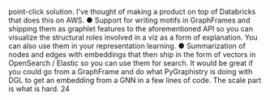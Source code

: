 point-click solution. I've thought of making a product on top of Databricks that does this on AWS.
● Support for writing motifs in GraphFrames and shipping them as graphlet features to the
aforementioned API so you can visualize the structural roles involved in a viz as a form of
explanation. You can also use them in your representation learning.
● Summarization of nodes and edges with embeddings that then ship in the form of vectors in
OpenSearch / Elastic so you can use them for search. It would be great if you could go from a
GraphFrame and do what PyGraphistry is doing with DGL to get an embedding from a GNN in a few
lines of code. The scale part is what is hard.
24
